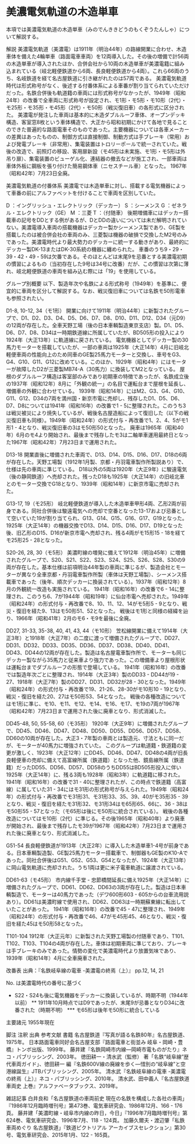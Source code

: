 # 美濃電気軌道の木造単車

本項では美濃電気軌道の木造単車（みのでんききどうのもくぞうたんしゃ）について解説する。

解説
美濃電気軌道（美濃電）は1911年（明治44年）の路線開業に合わせ、木造車体を備えた4輪単車（路面電車車両）を12両導入した。その後の増備で計56両の木造単車が導入されたほか、合併会社から10両の木造単車が美濃電籍に組み込まれている（岐北軽便鉄道から6両、長良軽便鉄道から4両）。これら66両のうち、名岐鉄道を経て名古屋鉄道に引き継がれたのは57両である。
美濃電気軌道時代は形式称号がなく、後述する付番体系による車番が割り当てられていただけだった。名鉄合併後も軌道籍の車両には形式称号がなかったが、1949年（昭和24年）の改番で全車両に形式称号が設定され、モ1形・モ5形・モ10形（2代）・モ25形・モ35形・モ45形（2代）・モ50形（戦災復旧車）の各形式に区分された。
美濃電が発注した車両は基本的に木造ダブルルーフ車体、オープンデッキ構造、客室窓8枚という車体構造で、大正から昭和初期にかけて各地で見ることのできた普遍的な路面電車そのものであった。主要機器については各車メーカーの差異はあったものの、制御方式は直接制御、制動方式は手ブレーキ（常用）および発電ブレーキ（非常用）、集電装置はトロリーポールで統一されていた。戦後の改造で、前照灯の移設、客用扉新設（モ45形は未実施、モ1形・モ5形は外吊り扉）、集電装置のビューゲル化、連結器の撤去などが施工され、一部車両は車体外板に鋼板を張り付けた簡易鋼体車（ニセスチール車）となった。
1967年（昭和42年）7月23日全廃。

美濃電気軌道の付番体系
美濃電では木造単車に対し、搭載する電気機器によって車番の前にアルファベットを付けることで車両を区別していた。

D ：イングリッシュ・エレクトリック（デッカー）
S ：シーメンス
G  ：ゼネラル・エレクトリック（GE）
M  ：三菱
T ：（付随車）
後期増備車にはデッカー搭載車の記号をDDとする例があるが、DとDDの違いについては未だ解明されていない。美濃電導入車両の搭載機器はデッカー製かシーメンス製であり、GE製を搭載したのは被合併会社の車両のみ、三菱製は機器の破損で交換したM2号のみであった。美濃電時代より最大勢力のデッカーに統一する動きがあり、最終的にデッカー製DK-13またはDK-30系統の機器に纏められた。
車番のうち9・29・39・42・49・59は欠番である。そのほとんどは末尾9を忌番とする美濃電初期の慣習によるもの（当初存在した9号は34号に改番）だが、この慣習は次第に薄れ、岐北軽便鉄道の車両を組み込む際には「19」を使用している。

グループ別概要
以下、製造年次や名鉄による形式称号（1949年）を基準に、便宜的に車両を区分して解説する。なお、戦災復旧車については名鉄モ50形電車も参照されたい。

D1-8, 10-12, 34（モ1形）
開業に向けて1911年（明治44年）に新製されたグループで、D1、D2、D3、D4、D5、D6、D7、D8、D10、D11、D12、D34（元D9）の12両が存在した。全車天野工場（後の日本車輌製造東京支店）製。D1、D5、D6、D7、D8、D34は一時期鉄道線に所属していたが、BD505形の投入により1924年（大正13年）に軌道線に戻されている。
電気機器としてデッカー製の30馬力モーターを搭載していたが、一部の車両は1925年（大正14年）4月に旧岐北軽便車両の性能向上のため同車のGE製25馬力モーターと交換し、車号をG3、G4、G10、G11、G12に改めている。このほか、1929年（昭和4年）にはモーターが故障したD2が三菱製MB74-A（30馬力）に換装してM2となっている。
屋根のダブルルーフ構造は客室部のみであり初期車の特徴であったが、名鉄成立後の1937年（昭和12年）8月に「外観の統一」の名目で運転台まで屋根を延長し、増備車の外観に合わせている。
1939年（昭和14年）にはM2、G3、G4、G10、G11、G12、D34の7両を満州国・新京市電に売却し、残存したD1、D5、D6、D7、D8については1941年（昭和16年）の改番で1 - 5に整理された。このうち3は戦災被災により焼失しているが、戦後名古屋造船によって復旧した（以下の戦災復旧車も同様）。1949年（昭和24年）の形式付与・再改番で1、2、4、5がモ1形1 - 4となり、戦災復旧車の3はモ50形50となった。
廃車は1965年（昭和40年）6月のモ4より開始され、最後まで残存したモ3は二軸単車運用最終日となった1967年（昭和42年）7月23日まで運用された。

D13-18
開業直後に増備された車両で、D13、D14、D15、D16、D17、D18の6両が存在した。天野工場製（1912年1月製、京都・丹羽電車製作所製説あり）で、仕様は先の車両に準じている。
D18以外の5両は1920年（大正9年）に駿遠電気（後の静岡鉄道）へ売却された。残ったD18も1925年（大正14年）の旧岐北車とのモーター交換でG18となり、1939年（昭和14年）に新京市電に売却された。

G13-17, 19（モ25形）
岐北軽便鉄道が導入した木造単車甲形4両、乙形2両が前身である。同社合併後は駿遠電気への売却で空番となった13-17および忌番として空いていた19が割り当てられ、G13、G14、G15、G16、G17、G19となった。1925年（大正14年）の機器交換でD13、D14、D15、D16、D17、D19となった後、旧乙形のD15、D16が新京市電へ売却され、残る4両がモ15形15 - 18を経てモ25形25 - 28となった。

S20-26, 28, 30（モ5形）
美濃町線の増発に備えて1912年（明治45年）に増備されたグループで、S20、S21、S22、S23、S24、S25、S26、S28、S30の9両が存在した。基本仕様は前項明治44年製の車両に準じるが、製造会社とモーターが異なり全車京都・丹羽電車製作所製（車体は天野工場製）、シーメンス搭載車であった（後年、順次デッカーに換装されている）。1937年（昭和12年）8月の外観統一改造も実施されている。
1941年（昭和16年）の改番で6 - 14に整理され、このうち6、7が1944年（昭和19年）に仙台市電へ売却された。1949年（昭和24年）の形式付与・再改番で8、10、11、12、14がモ5形5 - 9となり、戦災・復旧を経た9、13はモ50形51、52となった。
戦後はモ1形と同様の経緯を辿り、1966年（昭和41年）2月のモ6・モ9を最後に全廃。

DD27, 31-33, 35-38, 40, 41, 43, 44（モ10形）
笠松線開業に備えて1914年（大正3年）と1918年（大正7年）の二度に渡って増備されたグループで、DD27、DD31、DD32、DD33、DD35、DD36、DD37、DD38、DD40、DD41、DD43、DD44の12両が存在した。製造は名古屋電車製作所で、モーターも同じデッカー製ながら35馬力と従来車より強力であった。この増備車より屋根形状は運転台までダブルルーフの形態で登場している。
1941年（昭和16年）の改番では製造年次ごとに整理され、1914年（大正3年）製のDD33 - DD44が19 - 27、1918年（大正7年）製のDD27、DD31、DD32が28 - 30となった。1949年（昭和24年）の形式付与・再改番で19、21-26、28-30がモ10形10 - 19となり、戦災・復旧を経た20、27はモ50形53、54となった。
戦後の各種改造についてはモ1形に準じ、モ10、モ11、モ12、モ14、モ16、モ17、モ19の7両が1967年（昭和42年）7月23日まで運用された後に廃車となり、形式消滅した。

DD45-48, 50, 55-58, 60（モ35形）
1920年（大正9年）に増備されたグループで、DD45、DD46、DD47、DD48、DD50、DD55、DD56、DD57、DD58、DD60の10両が存在した。大正3・7年製の車両とは製造元、寸法ともに同一だが、モーターが40馬力に増強されていた。
このグループは軌道籍・鉄道籍の変更が激しく、1923年（大正12年）にDD45、DD46、DD47、DD48の4両が旧長良軽便車の売却に備えて高富線所属（鉄道籍）となった他、鏡島線所属（鉄道籍）だったDD55、DD56、DD57、DD58のうちDD55はBD505形投入に伴い1925年（大正14年）に、残る3両も1928年（昭和3年）に軌道籍に移された。
1941年（昭和16年）の改番で31 - 40に整理されたが、この時点で鉄道籍（高富線）に属していた31 - 34にはモ31形の形式称号が与えられた。1949年（昭和24年）の形式付与・再改番でモ31形31、モ31形33、35、39、40がモ35形35 - 39となり、戦災・復旧を経たモ31形32、モ31形34はモ65形65、66に、36 - 38はモ50形55 - 57となった（モ65形は後にモ50形に統合されている）。
戦後の各種改造についてはモ10形（2代）に準じる。その後1965年（昭和40年）より廃車が開始され、最後まで残存したモ39が1967年（昭和42年）7月23日まで運用された後に廃車となり、形式消滅した。

G51-54
長良軽便鉄道が1913年（大正2年）に導入した木造単車1-4号が前身である。日本車輌製造製、GE製25馬力モーター搭載車で、制御器もGE製のK10-Aであった。同社合併後はG51、G52、G53、G54となったが、1924年（大正13年）に岡山電気軌道に売却された。うち1両は更に米子電車軌道に譲渡されている。

DD61-63（モ45形）
市内線千手堂 - 忠節橋間延長に備え1925年（大正14年）に増備されたグループで、DD61、DD62、DD63の3両が存在した。製造は日本車輌製造で、モーターは40馬力であった（デワ600形603 - 605からの台車流用説あり）。DD61は美濃町線で使用され、DD62、DD63は一時期蘇東線に転出していたことがあった。
1941年（昭和16年）の改番で45 - 47に整理され、1949年（昭和24年）の形式付与・再改番で46、47がモ45形45、46となり、戦災・復旧を経た45はモ50形58となった。

T101-104
1912年（大正元年）に新製された天野工場製の付随車であり、T101、T102、T103、T104の4両が存在した。車体は初期車両に準じており、ブレーキは手ブレーキのみであった。情勢の変化で美濃電時代より放置気味であり、1939年（昭和14年）4月に全車廃車された。

改番表
出典：『名鉄岐阜線の電車 -美濃電の終焉（上）』 pp.12, 14, 21

No. は美濃電時代の番号に基づく
* S22・S24も後に電気機器をデッカーに換装しているが、時期不明（1944年以前）
** 1911年10月時点ではD9であったが、末尾9が忌番となりD34に改番された（時期不明）
*** モ65形は後年モ50形に統合している

主要諸元
1955年現在

脚注
注釈
出典
参考文献
書籍
名古屋鉄道『写真が語る名鉄80年』名古屋鉄道、1975年。 
日本路面電車同好会名古屋支部『路面電車と街並み 岐阜・岡崎・豊橋』トンボ出版、1999年。 
藤井建『名鉄岡崎市内線―岡崎市電ものがたり』ネコ・パブリッシング、2003年。 
徳田耕一・清水武（監修） 著「名鉄“岐阜線”歴代車両ガイド」、徳田耕一 編『名鉄600V線の廃線を歩く―惜別の“岐阜線”と空港線誕生』JTBパブリッシング、2005年。 
清水武『名鉄岐阜線の電車 -美濃電の終焉（上）』ネコ・パブリッシング、2010年。 
清水武、田中義人『名古屋鉄道車両史 上巻』アルファベータブックス、2019年。

雑誌記事
白井良和「名古屋鉄道の車両前史 現在の名鉄を構成した各社の車両」『1986年12月臨時増刊号』第473巻、電気車研究会、1986年12月、166 - 176頁。 
藤井建「美濃町線・岐阜市内線の昨日，今日」『1996年7月臨時増刊号』第624巻、電気車研究会、1996年7月、118 - 124頁。 
加藤久爾夫・渡辺肇「私鉄車両めぐり 名古屋鉄道」『鉄道ピクトリアル アーカイブスセレクション』第30号、電気車研究会、2015年1月、122 - 165頁。